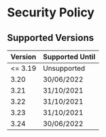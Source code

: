 # Security Policy

## Supported Versions

Version | Supported Until
--- | ---
<= 3.19 | Unsupported
3.20 | 30/06/2022
3.21 | 31/10/2021
3.22 | 31/10/2021
3.23 | 31/10/2021
3.24 | 30/06/2022
